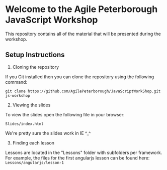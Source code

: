 # Welcome to the Agile Peterborough JavaScript Workshop

This repository contains all of the material that will be presented during the workshop.

## Setup Instructions

1. Cloning the repository

If you Git installed then you can clone the repository using the following command:

```git clone https://github.com/AgilePeterborough/JavaScriptWorkShop.git js-workshop```

2. Viewing the slides

To view the slides open the following file in your browser:

```Slides/index.html```

We're pretty sure the slides work in IE ^_^

3. Finding each lesson

Lessons are located in the "Lessons" folder with subfolders per framework. For example, the files for the first angularjs lesson can be found here: ```Lessons/angularjs/lesson-1```
